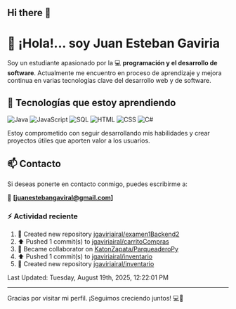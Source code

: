 ## Hi there 👋

# 👋 ¡Hola!... soy Juan Esteban Gaviria 

Soy un estudiante apasionado por la 
:computer: **programación y el desarrollo de software**. 
Actualmente me encuentro en proceso de aprendizaje y mejora continua en varias tecnologías clave del desarrollo web y de software.

## 🚀 Tecnologías que estoy aprendiendo

<p align="left">
  <img src="https://img.shields.io/badge/Java-007396?style=for-the-badge&logo=java&logoColor=white" alt="Java" />
  <img src="https://img.shields.io/badge/JavaScript-F7DF1E?style=for-the-badge&logo=javascript&logoColor=black" alt="JavaScript" />
  <img src="https://img.shields.io/badge/SQL-4479A1?style=for-the-badge&logo=postgresql&logoColor=white" alt="SQL" />
  <img src="https://img.shields.io/badge/HTML5-E34F26?style=for-the-badge&logo=html5&logoColor=white" alt="HTML" />
  <img src="https://img.shields.io/badge/CSS3-1572B6?style=for-the-badge&logo=css3&logoColor=white" alt="CSS" />
  <img src="https://img.shields.io/badge/C%23-239120?style=for-the-badge&logo=c-sharp&logoColor=white" alt="C#" />
</p>

Estoy comprometido con seguir desarrollando mis habilidades y crear proyectos útiles que aporten valor a los usuarios.

## 📫 Contacto

Si deseas ponerte en contacto conmigo, puedes escribirme a:

📧 **[juanestebangaviral@gmail.com]**


### :zap: Actividad reciente
<!--RECENT_ACTIVITY:start-->
1. 📔 Created new repository [jgaviriairal/examen1Backend2](https://github.com/jgaviriairal/examen1Backend2)<br>
2. ⬆️ Pushed 1 commit(s) to [jgaviriairal/carritoCompras](https://github.com/jgaviriairal/carritoCompras)<br>
3. 🤝 Became collaborator on [KatonZapata/ParqueaderoPy](https://github.com/KatonZapata/ParqueaderoPy)<br>
4. ⬆️ Pushed 1 commit(s) to [jgaviriairal/inventario](https://github.com/jgaviriairal/inventario)<br>
5. 📔 Created new repository [jgaviriairal/inventario](https://github.com/jgaviriairal/inventario)<br>
<!--RECENT_ACTIVITY:end-->

<!--RECENT_ACTIVITY:last_update-->
Last Updated: Tuesday, August 19th, 2025, 12:22:01 PM
<!--RECENT_ACTIVITY:last_update_end-->

---

Gracias por visitar mi perfil. ¡Seguimos creciendo juntos! 💻🌱
